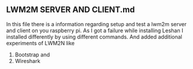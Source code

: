 ## LWM2M SERVER AND CLIENT.md

In this file there is a information regarding setup and test a lwm2m server and client on you raspberry pi.
As I got a failure while installing Leshan I installed differently by using different commands.
And added additional experiments of LWM2N like
1) Bootstrap and
2) Wireshark
